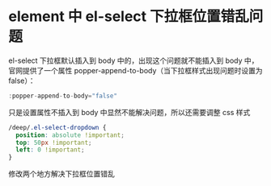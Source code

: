 # element 中 el-select 下拉框位置错乱问题

el-select 下拉框默认插入到 body 中的，出现这个问题就不能插入到 body 中，官网提供了一个属性 popper-append-to-body（当下拉框样式出现问题时设置为 false）：

```js
:popper-append-to-body="false"
```

只是设置属性不插入到 body 中显然不能解决问题，所以还需要调整 css 样式

```css
/deep/.el-select-dropdown {
  position: absolute !important;
  top: 50px !important;
  left: 0 !important;
}
```

修改两个地方解决下拉框位置错乱
